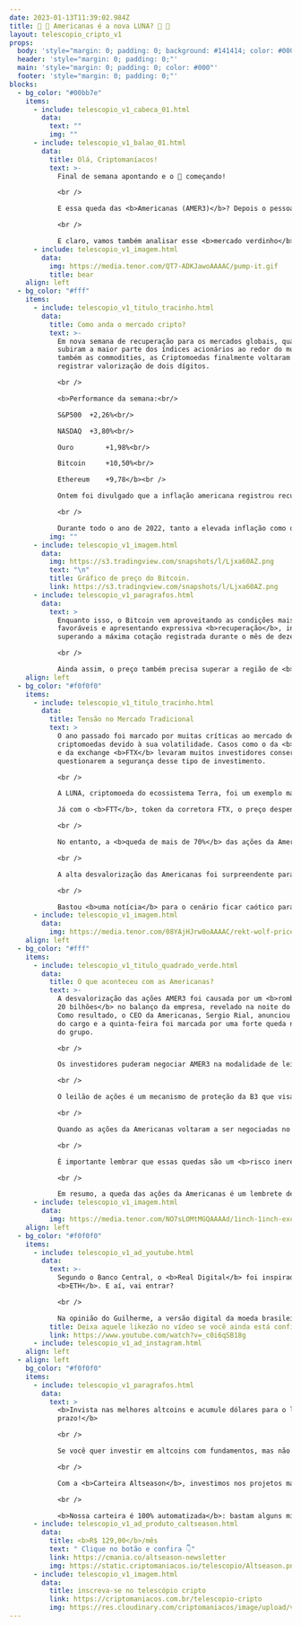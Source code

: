 ```yaml
---
date: 2023-01-13T11:39:02.984Z
title: 💸 💸 Americanas é a nova LUNA? 💸 💸
layout: telescopio_cripto_v1
props:
  body: 'style="margin: 0; padding: 0; background: #141414; color: #000"'
  header: 'style="margin: 0; padding: 0;"'
  main: 'style="margin: 0; padding: 0; color: #000"'
  footer: 'style="margin: 0; padding: 0;"'
blocks:
  - bg_color: "#00bb7e"
    items:
      - include: telescopio_v1_cabeca_01.html
        data:
          text: ""
          img: ""
      - include: telescopio_v1_balao_01.html
        data:
          title: Olá, Criptomaníacos!
          text: >-
            Final de semana apontando e o 🔭 começando!

            <br />

            E essa queda das <b>Americanas (AMER3)</b>? Depois o pessoal fala que só o mercado cripto é arriscado, né? Confia…

            <br />

            E claro, vamos também analisar esse <b>mercado verdinho</b> que há muito tempo não dava as caras por aqui!
      - include: telescopio_v1_imagem.html
        data:
          img: https://media.tenor.com/QT7-ADKJawoAAAAC/pump-it.gif
          title: bear
    align: left
  - bg_color: "#fff"
    items:
      - include: telescopio_v1_titulo_tracinho.html
        data:
          title: Como anda o mercado cripto?
          text: >-
            Em nova semana de recuperação para os mercados globais, quando
            subiram a maior parte dos índices acionários ao redor do mundo e
            também as commodities, as Criptomoedas finalmente voltaram a
            registrar valorização de dois dígitos.

            <br />

            <b>Performance da semana:<br/>

            S&P500 	+2,26%<br/>

            NASDAQ 	+3,80%<br/>

            Ouro 		+1,98%<br/>

            Bitcoin 	+10,50%<br/>

            Ethereum 	+9,78</b><br />

            Ontem foi divulgado que a inflação americana registrou recuo de 0,10% em dezembro e desacelerou para 6,50% no acumulado dos últimos 12 meses, trazendo otimismo para os investidores.

            <br />

            Durante todo o ano de 2022, tanto a elevada inflação como o consequente aumento nas taxas de juros foram atribuídos como os principais fatores a pressionar negativamente o preço dos ativos.
          img: ""
      - include: telescopio_v1_imagem.html
        data:
          img: https://s3.tradingview.com/snapshots/l/Ljxa60AZ.png
          text: "\n"
          title: Gráfico de preço do Bitcoin.
          link: https://s3.tradingview.com/snapshots/l/Ljxa60AZ.png
      - include: telescopio_v1_paragrafos.html
        data:
          text: >
            Enquanto isso, o Bitcoin vem aproveitando as condições mais
            favoráveis e apresentando expressiva <b>recuperação</b>, inclusive
            superando a máxima cotação registrada durante o mês de dezembro.

            <br />

            Ainda assim, o preço também precisa superar a região de <b>resistência</b> marcada pelo retângulo em nosso gráfico, entre os <b>US$18.000 e US$19.000</b> para confirmar uma tendência de alta e seguir sua trajetória de valorização.
    align: left
  - bg_color: "#f0f0f0"
    items:
      - include: telescopio_v1_titulo_tracinho.html
        data:
          title: Tensão no Mercado Tradicional
          text: >
            O ano passado foi marcado por muitas críticas ao mercado de
            criptomoedas devido à sua volatilidade. Casos como o da <b>LUNA</b>
            e da exchange <b>FTX</b> levaram muitos investidores conservadores a
            questionarem a segurança desse tipo de investimento.

            <br />

            A LUNA, criptomoeda do ecossistema Terra, foi um exemplo marcante de queda de ativo. Em maio de 2021, a moeda, que era considerada muito promissora, <b>despencou de quase US$ 120 para um preço próximo a zero em poucas semanas</b>.

            Já com o <b>FTT</b>, token da corretora FTX, o preço despencou de <b>US$ 22 para US$ 2 no intervalo de 48 horas</b>. Triste, né?

            <br />

            No entanto, a <b>queda de mais de 70%</b> das ações da Americanas (AMER3) em um dia mostrou que esses riscos não são exclusivos do mercado cripto. 

            <br />

            A alta desvalorização das Americanas foi surpreendente para aqueles que acreditavam que apenas o mercado de criptomoedas enfrentaria esse tipo de problema. 

            <br />

            Bastou <b>uma notícia</b> para o cenário ficar caótico para as ações da empresa.
      - include: telescopio_v1_imagem.html
        data:
          img: https://media.tenor.com/08YAjHJrw0oAAAAC/rekt-wolf-price-dump.gif
    align: left
  - bg_color: "#fff"
    items:
      - include: telescopio_v1_titulo_quadrado_verde.html
        data:
          title: O que aconteceu com as Americanas?
          text: >-
            A desvalorização das ações AMER3 foi causada por um <b>rombo de R$
            20 bilhões</b> no balanço da empresa, revelado na noite do dia 11.
            Como resultado, o CEO da Americanas, Sergio Rial, anunciou sua saída
            do cargo e a quinta-feira foi marcada por uma forte queda nas ações
            do grupo.

            <br />

            Os investidores puderam negociar AMER3 na modalidade de leilão no dia de ontem. Durante o leilão, as ações chegaram a cair cerca de <b>90%</b>, para <b>R$ 1,20</b>. 

            <br />

            O leilão de ações é um mecanismo de proteção da B3 que visa resguardar os investidores de prejuízos quando é esperada uma grande oscilação no preço de determinada ação.

            <br />

            Quando as ações da Americanas voltaram a ser negociadas no pregão comum desta quinta, a queda foi um pouco menor do que a estimada durante o leilão. No entanto, ao longo do dia, as ações da Americanas foram suspensas duas vezes e negociadas apenas em leilão, mostrando que nem mesmo os sistemas de proteção da bolsa são capazes de evitar desastres completos.

            <br />

            É importante lembrar que essas quedas são um <b>risco inerente a qualquer tipo de investimento</b>, seja em criptomoedas ou ações. É crucial fazer uma análise cuidadosa antes de investir e estar preparado para possíveis perdas. E mesmo que quedas extremas possam representar janelas de compra, <b>entrar em um ativo só porque parece barato demais pode não ser a melhor estratégia</b>. Verifique sempre os fundamentos.

            <br />

            Em resumo, a queda das ações da Americanas é um lembrete de que nenhum mercado está imune a crises e é importante considerar cenários ruins em qualquer tipo de investimento. Investir em criptomoedas e ações pode ser uma excelente oportunidade, mas é importante fazer isso com <b>sabedoria</b> e estar preparado para possíveis perdas.
      - include: telescopio_v1_imagem.html
        data:
          img: https://media.tenor.com/NO7sLOMtMGQAAAAd/1inch-1inch-exchange.gif
    align: left
  - bg_color: "#f0f0f0"
    items:
      - include: telescopio_v1_ad_youtube.html
        data:
          text: >-
            Segundo o Banco Central, o <b>Real Digital</b> foi inspirado na
            <b>ETH</b>. E aí, vai entrar? 

            <br />

            Na opinião do Guilherme, a versão digital da moeda brasileira é inspirada no <b>BBB</b>!
          title: Deixa aquele likezão no vídeo se você ainda está confiante no BTC!
          link: https://www.youtube.com/watch?v=_c0i6qSB18g
      - include: telescopio_v1_ad_instagram.html
    align: left
  - align: left
    bg_color: "#f0f0f0"
    items:
      - include: telescopio_v1_paragrafos.html
        data:
          text: >
            <b>Invista nas melhores altcoins e acumule dólares para o longo
            prazo!</b>

            <br />

            Se você quer investir em altcoins com fundamentos, mas não sabe como avaliar os projetos e não consegue acertar os preços de entrada, temos a solução pra você.

            <br />

            Com a <b>Carteira Altseason</b>, investimos nos projetos mais promissores para o longo prazo, como Ethereum, Aave, Polygon e outros, aproveitando os melhores preços!

            <br />

            <b>Nossa carteira é 100% automatizada</b>: bastam alguns minutos para configurá-la e deixá-la rebalancear os seus ativos — não temos acesso aos seus fundos, podemos apenas rebalancear o seu portfólio.
      - include: telescopio_v1_ad_produto_caltseason.html
        data:
          title: <b>R$ 129,00</b>/mês
          text: " Clique no botão e confira 👇"
          link: https://cmania.co/altseason-newsletter
          img: https://static.criptomaniacos.io/telescopio/Altseason.png
      - include: telescopio_v1_imagem.html
        data:
          title: inscreva-se no telescópio cripto
          link: https://criptomaniacos.com.br/telescopio-cripto
          img: https://res.cloudinary.com/criptomaniacos/image/upload/v1662133224/telescopio/inscreva-se-telescopio.png
---
```

